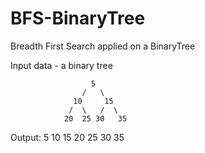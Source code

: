 # BFS-BinaryTree
Breadth First Search applied on a BinaryTree

Input data - a binary tree
                    
                      5
                    /   \
                  10     15
                 /  \   /  \
                20  25 30   35 
                
Output: 5 10 15 20 25 30 35
